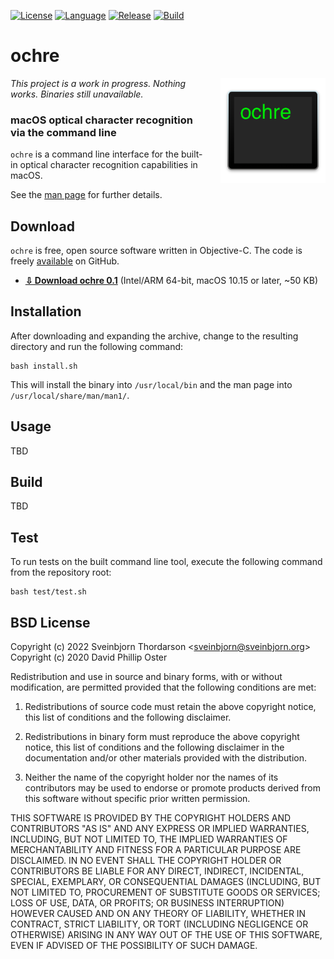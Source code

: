 [![License](https://img.shields.io/badge/License-BSD%203--Clause-blue.svg)](https://opensource.org/licenses/BSD-3-Clause)
[![Language](https://img.shields.io/badge/language-objective--c-lightgrey)]()
[![Release](https://shields.io/github/v/release/sveinbjornt/ochre?display_name=tag)]()
[![Build](https://github.com/sveinbjornt/ochre/actions/workflows/macos.yml/badge.svg)]()

# ochre

<img src="icon.png" width="168" height="168" alt="ochre" style="float: right; margin-left: 20px; margin-bottom: 20px;" align="right">

*This project is a work in progress. Nothing works. Binaries still unavailable.*

### macOS optical character recognition via the command line

`ochre` is a command line interface for the built-in optical character recognition capabilities in macOS.

See the [man page](https://sveinbjorn.org/files/manpages/ochre.1.html) for further details.

## Download

`ochre` is free, open source software written in Objective-C. The code is freely
[available](https://github.com/sveinbjornt/ochre) on GitHub.

* **[⇩ Download ochre 0.1](https://sveinbjorn.org/files/software/ochre.zip)** 
(Intel/ARM 64-bit, macOS 10.15 or later, ~50 KB)

## Installation

After downloading and expanding the archive, change to the resulting directory and run
the following command:

```
bash install.sh
```

This will install the binary into `/usr/local/bin` and the man page into
`/usr/local/share/man/man1/`.

## Usage

TBD

## Build

TBD

## Test

To run tests on the built command line tool, execute the following command from the repository root:

```
bash test/test.sh
```

## BSD License 

Copyright (c) 2022 Sveinbjorn Thordarson
&lt;<a href="mailto:sveinbjorn@sveinbjorn.org">sveinbjorn@sveinbjorn.org</a>&gt;  
Copyright (c) 2020 David Phillip Oster

Redistribution and use in source and binary forms, with or without modification,
are permitted provided that the following conditions are met:

1. Redistributions of source code must retain the above copyright notice, this
list of conditions and the following disclaimer.

2. Redistributions in binary form must reproduce the above copyright notice, this
list of conditions and the following disclaimer in the documentation and/or other
materials provided with the distribution.

3. Neither the name of the copyright holder nor the names of its contributors may
be used to endorse or promote products derived from this software without specific
prior written permission.

THIS SOFTWARE IS PROVIDED BY THE COPYRIGHT HOLDERS AND CONTRIBUTORS "AS IS" AND
ANY EXPRESS OR IMPLIED WARRANTIES, INCLUDING, BUT NOT LIMITED TO, THE IMPLIED
WARRANTIES OF MERCHANTABILITY AND FITNESS FOR A PARTICULAR PURPOSE ARE DISCLAIMED.
IN NO EVENT SHALL THE COPYRIGHT HOLDER OR CONTRIBUTORS BE LIABLE FOR ANY DIRECT,
INDIRECT, INCIDENTAL, SPECIAL, EXEMPLARY, OR CONSEQUENTIAL DAMAGES (INCLUDING, BUT
NOT LIMITED TO, PROCUREMENT OF SUBSTITUTE GOODS OR SERVICES; LOSS OF USE, DATA, OR
PROFITS; OR BUSINESS INTERRUPTION) HOWEVER CAUSED AND ON ANY THEORY OF LIABILITY,
WHETHER IN CONTRACT, STRICT LIABILITY, OR TORT (INCLUDING NEGLIGENCE OR OTHERWISE)
ARISING IN ANY WAY OUT OF THE USE OF THIS SOFTWARE, EVEN IF ADVISED OF THE
POSSIBILITY OF SUCH DAMAGE.

